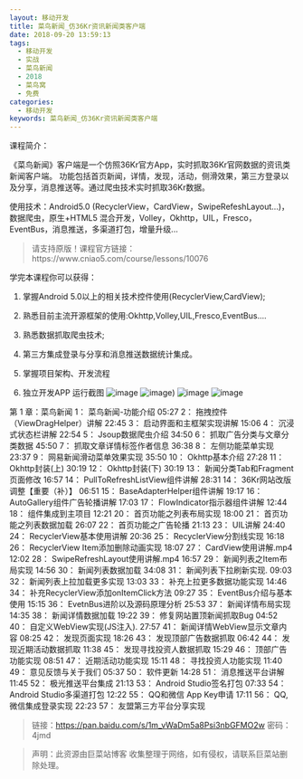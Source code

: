 ```yaml
---
layout: 移动开发
title: 菜鸟新闻_仿36Kr资讯新闻类客户端
date: 2018-09-20 13:59:13
tags:
  - 移动开发
  - 实战
  - 菜鸟新闻
  - 2018
  - 菜鸟窝
  - 免费
categories:
  - 移动开发
keywords: 菜鸟新闻_仿36Kr资讯新闻类客户端
---
```

课程简介：

《菜鸟新闻》客户端是一个仿照36Kr官方App，实时抓取36Kr官网数据的资讯类新闻客户端。 功能包括首页新闻，详情，发现，活动，侧滑效果，第三方登录以及分享，消息推送等。通过爬虫技术实时抓取36Kr数据。

使用技术：Android5.0 (RecyclerView，CardView，SwipeRefeshLayout...)，数据爬虫，原生+HTML5 混合开发，Volley，Okhttp，UIL，Fresco，EventBus，消息推送，多渠道打包，增量升级...
<!-- more -->
<blockquote class="blockquote-center">请支持原版！课程官方链接：https://www.cniao5.com/course/lessons/10076</blockquote>

学完本课程你可以获得：

1. 掌握Android 5.0以上的相关技术控件使用(RecyclerView,CardView);

2. 熟悉目前主流开源框架的使用:Okhttp,Volley,UIL,Fresco,EventBus....

3. 熟悉数据抓取爬虫技术;

4. 第三方集成登录与分享和消息推送数据统计集成。

5. 掌握项目架构、开发流程

6. 独立开发APP
运行截图
![image](https://www.cniao5.com/static/images/class/news001.png)
![image](https://www.cniao5.com/static/images/class/news001.png))
![image](https://www.cniao5.com/static/images/class/news001.png)
![image](https://www.cniao5.com/static/images/class/news001.png)


第 1 章：菜鸟新闻
1：  菜鸟新闻-功能介绍 05:27
2：  拖拽控件（ViewDragHelper）讲解 22:45
3：  启动界面和主框架实现讲解 15:06
4：  沉浸式状态栏讲解 22:54
5：  Jsoup数据爬虫介绍 34:50
6：  抓取广告分类与文章分类数据 45:50
7：  抓取文章详情标签作者信息 36:38
8：  左侧功能菜单实现 23:37
9：  网易新闻滑动菜单效果实现 35:50
10：  Okhttp基本介绍 27:28
11：  Okhttp封装(上) 30:19
12：  Okhttp封装(下) 30:19
13：  新闻分类Tab和Fragment页面修改 16:57
14：  PullToRefreshListView组件讲解 28:31
14：  36Kr网站改版调整【重要（补）】 06:51
15：  BaseAdapterHelper组件讲解 19:17
16：  AutoGallery组件广告轮播讲解 17:03
17：  FlowIndicator指示器组件讲解 12:44
18：  组件集成到主项目 12:21
20：  首页功能之列表布局实现 18:00
21：  首页功能之列表数据加载 26:07
22：  首页功能之广告轮播 21:13
23：  UIL讲解 24:40
24：  RecyclerView基本使用讲解 20:36
25：  RecyclerView分割线实现 16:18
26：  RecyclerView Item添加删除动画实现 18:07
27：  CardView使用讲解.mp4 12:02
28：  SwipeRefreshLayout使用讲解.mp4 16:57
29：  新闻列表之Item布局实现 14:56
30：  新闻列表数据加载 34:08
31：  新闻列表下拉刷新实现. 09:03
32：  新闻列表上拉加载更多实现 13:03
33：  补充上拉更多数据功能实现 14:46
34：  补充RecyclerView添加onItemClick方法 09:27
35：  EventBus介绍与基本使用 15:15
36：  EvetnBus进阶以及源码原理分析 25:53
37：  新闻详情布局实现 14:35
38：  新闻详情数据加载 19:22
39：  修复网站置顶新闻抓取Bug 04:52
40：  自定义WebView实现(JS注入). 27:57
41：  新闻详情WebView显示文章内容 08:25
42：  发现页面实现 18:26
43：  发现顶部广告数据抓取 06:42
44：  发现近期活动数据抓取 11:38
45：  发现寻找投资人数据抓取 15:29
46：  顶部广告功能实现 08:51
47：  近期活动功能实现 15:11
48：  寻找投资人功能实现 11:40
49：  意见反馈与关于我们 05:37
50：  软件更新 14:28
51：  消息推送平台讲解 11:45
52：  极光推送平台集成 21:13
53：  Android Studio签名打包 07:33
54：  Android Studio多渠道打包 12:22
55：  QQ和微信 App Key申请 17:11
56：  QQ,微信集成登录实现 22:23
57：  友盟第三方平台分享实现

> 链接：https://pan.baidu.com/s/1m_vWaDm5a8Psi3nbGFMO2w 密码：4jmd

<blockquote class="blockquote-center">声明：此资源由巨菜站博客 收集整理于网络，如有侵权，请联系巨菜站删除处理。</blockquote>
